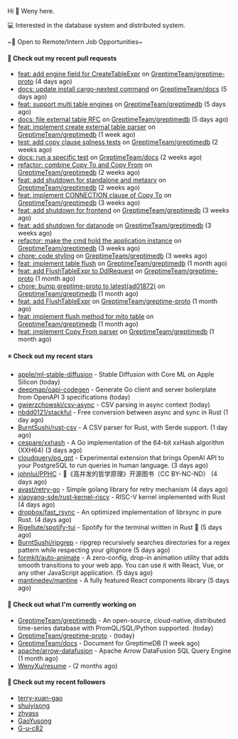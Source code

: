 Hi 👋 Weny here.

💻 Interested in the database system and distributed system.

~🍺 Open to Remote/Intern Job Opportunities~

#### 🔨 Check out my recent pull requests

- [feat: add engine field for CreateTableExpr](https://github.com/GreptimeTeam/greptime-proto/pull/25) on [GreptimeTeam/greptime-proto](https://github.com/GreptimeTeam/greptime-proto) (4 days ago)
- [docs: update install cargo-nextest command](https://github.com/GreptimeTeam/docs/pull/284) on [GreptimeTeam/docs](https://github.com/GreptimeTeam/docs) (5 days ago)
- [feat: support multi table engines](https://github.com/GreptimeTeam/greptimedb/pull/1277) on [GreptimeTeam/greptimedb](https://github.com/GreptimeTeam/greptimedb) (5 days ago)
- [docs: file external table RFC](https://github.com/GreptimeTeam/greptimedb/pull/1274) on [GreptimeTeam/greptimedb](https://github.com/GreptimeTeam/greptimedb) (5 days ago)
- [feat: implement create external table parser](https://github.com/GreptimeTeam/greptimedb/pull/1252) on [GreptimeTeam/greptimedb](https://github.com/GreptimeTeam/greptimedb) (1 week ago)
- [test: add copy clause sqlness tests](https://github.com/GreptimeTeam/greptimedb/pull/1198) on [GreptimeTeam/greptimedb](https://github.com/GreptimeTeam/greptimedb) (2 weeks ago)
- [docs: run a specific test](https://github.com/GreptimeTeam/docs/pull/257) on [GreptimeTeam/docs](https://github.com/GreptimeTeam/docs) (2 weeks ago)
- [refactor: combine Copy To and Copy From](https://github.com/GreptimeTeam/greptimedb/pull/1197) on [GreptimeTeam/greptimedb](https://github.com/GreptimeTeam/greptimedb) (2 weeks ago)
- [feat: add shutdown for standalone and metasrv](https://github.com/GreptimeTeam/greptimedb/pull/1174) on [GreptimeTeam/greptimedb](https://github.com/GreptimeTeam/greptimedb) (2 weeks ago)
- [feat: implement CONNECTION clause of Copy To](https://github.com/GreptimeTeam/greptimedb/pull/1163) on [GreptimeTeam/greptimedb](https://github.com/GreptimeTeam/greptimedb) (3 weeks ago)
- [feat: add shutdown for frontend](https://github.com/GreptimeTeam/greptimedb/pull/1161) on [GreptimeTeam/greptimedb](https://github.com/GreptimeTeam/greptimedb) (3 weeks ago)
- [feat: add shutdown for datanode](https://github.com/GreptimeTeam/greptimedb/pull/1160) on [GreptimeTeam/greptimedb](https://github.com/GreptimeTeam/greptimedb) (3 weeks ago)
- [refactor: make the cmd hold the application instance](https://github.com/GreptimeTeam/greptimedb/pull/1159) on [GreptimeTeam/greptimedb](https://github.com/GreptimeTeam/greptimedb) (3 weeks ago)
- [chore: code styling](https://github.com/GreptimeTeam/greptimedb/pull/1137) on [GreptimeTeam/greptimedb](https://github.com/GreptimeTeam/greptimedb) (3 weeks ago)
- [feat: implement table flush](https://github.com/GreptimeTeam/greptimedb/pull/1121) on [GreptimeTeam/greptimedb](https://github.com/GreptimeTeam/greptimedb) (1 month ago)
- [feat: add FlushTableExpr to DdlRequest](https://github.com/GreptimeTeam/greptime-proto/pull/12) on [GreptimeTeam/greptime-proto](https://github.com/GreptimeTeam/greptime-proto) (1 month ago)
- [chore: bump greptime-proto to latest(ad01872)](https://github.com/GreptimeTeam/greptimedb/pull/1102) on [GreptimeTeam/greptimedb](https://github.com/GreptimeTeam/greptimedb) (1 month ago)
- [feat: add FlushTableExpr](https://github.com/GreptimeTeam/greptime-proto/pull/11) on [GreptimeTeam/greptime-proto](https://github.com/GreptimeTeam/greptime-proto) (1 month ago)
- [feat: implement flush method for mito table](https://github.com/GreptimeTeam/greptimedb/pull/1094) on [GreptimeTeam/greptimedb](https://github.com/GreptimeTeam/greptimedb) (1 month ago)
- [feat: implement Copy From parser](https://github.com/GreptimeTeam/greptimedb/pull/1092) on [GreptimeTeam/greptimedb](https://github.com/GreptimeTeam/greptimedb) (1 month ago)

#### ⭐ Check out my recent stars

- [apple/ml-stable-diffusion](https://github.com/apple/ml-stable-diffusion) - Stable Diffusion with Core ML on Apple Silicon (today)
- [deepmap/oapi-codegen](https://github.com/deepmap/oapi-codegen) - Generate Go client and server boilerplate from OpenAPI 3 specifications (today)
- [gwierzchowski/csv-async](https://github.com/gwierzchowski/csv-async) - CSV parsing in async context (today)
- [nbdd0121/stackful](https://github.com/nbdd0121/stackful) - Free conversion between async and sync in Rust (1 day ago)
- [BurntSushi/rust-csv](https://github.com/BurntSushi/rust-csv) - A CSV parser for Rust, with Serde support. (1 day ago)
- [cespare/xxhash](https://github.com/cespare/xxhash) - A Go implementation of the 64-bit xxHash algorithm (XXH64) (3 days ago)
- [cloudquery/pg_gpt](https://github.com/cloudquery/pg_gpt) - Experimental extension that brings OpenAI API to your PostgreSQL to run queries in human language. (3 days ago)
- [johnlui/PPHC](https://github.com/johnlui/PPHC) - 📙《高并发的哲学原理》开源图书（CC BY-NC-ND） (4 days ago)
- [avast/retry-go](https://github.com/avast/retry-go) - Simple golang library for retry mechanism (4 days ago)
- [xiaoyang-sde/rust-kernel-riscv](https://github.com/xiaoyang-sde/rust-kernel-riscv) - RISC-V kernel implemented with Rust (4 days ago)
- [dropbox/fast_rsync](https://github.com/dropbox/fast_rsync) - An optimized implementation of librsync in pure Rust. (4 days ago)
- [Rigellute/spotify-tui](https://github.com/Rigellute/spotify-tui) - Spotify for the terminal written in Rust 🚀 (5 days ago)
- [BurntSushi/ripgrep](https://github.com/BurntSushi/ripgrep) - ripgrep recursively searches directories for a regex pattern while respecting your gitignore (5 days ago)
- [formkit/auto-animate](https://github.com/formkit/auto-animate) - A zero-config, drop-in animation utility that adds smooth transitions to your web app. You can use it with React, Vue, or any other JavaScript application. (5 days ago)
- [mantinedev/mantine](https://github.com/mantinedev/mantine) - A fully featured React components library (5 days ago)

#### 👷 Check out what I'm currently working on

- [GreptimeTeam/greptimedb](https://github.com/GreptimeTeam/greptimedb) - An open-source, cloud-native, distributed time-series database with PromQL/SQL/Python supported. (today)
- [GreptimeTeam/greptime-proto](https://github.com/GreptimeTeam/greptime-proto) -  (today)
- [GreptimeTeam/docs](https://github.com/GreptimeTeam/docs) - Document for GreptimeDB (1 week ago)
- [apache/arrow-datafusion](https://github.com/apache/arrow-datafusion) - Apache Arrow DataFusion SQL Query Engine (1 month ago)
- [WenyXu/resume](https://github.com/WenyXu/resume) -  (2 months ago)

#### 👯 Check out my recent followers

- [terry-xuan-gao](https://github.com/terry-xuan-gao)
- [shuiyisong](https://github.com/shuiyisong)
- [zhyass](https://github.com/zhyass)
- [GaoYusong](https://github.com/GaoYusong)
- [G-u-c82](https://github.com/G-u-c82)


